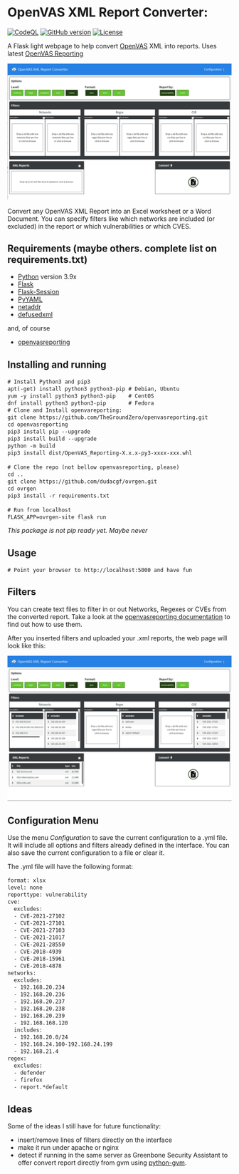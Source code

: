 # OpenVAS XML Report Converter:

[![CodeQL](https://github.com/dudacgf/ovr-converter/actions/workflows/codeql-analysis.yml/badge.svg)](https://github.com/dudacgf/ovr-converter/actions/workflows/codeql-analysis.yml)
[![GitHub version](https://badge.fury.io/gh/dudacgf%2Fovrgen.svg)](https://badge.fury.io/gh/dudacgf%2Fovrgen)
[![License](https://img.shields.io/github/license/dudacgf/ovrgen.svg)](https://github.com/dudacgf/ovrgen/blob/master/LICENSE)

<!--- I'll look what these all mean later. just pasted from @thegroundzero/openvasreporting (tks)

[![Docs](https://readthedocs.org/projects/openvas-reporting/badge/?version=latest&style=flat)](https://openvas-reporting.sequr.be)
[![Known Vulnerabilities](https://snyk.io/test/github/dudacgf/ovrgen/badge.svg?targetFile=requirements.txt)](https://snyk.io/test/github/dudacgf/ovrgen?targetFile=requirements.txt)
[![codecov](https://codecov.io/gh/dudacgf/ovrgen/branch/master/graph/badge.svg)](https://codecov.io/gh/dudacgf/ovrgen)
[![Requirements Status](https://requires.io/github/dudacgf/ovrgen/requirements.svg?branch=master)](https://requires.io/github/dudacgf/ovrgen/requirements/?branch=master)
-->

A Flask light webpage to help convert [OpenVAS](http://www.openvas.org/) XML into reports. Uses latest [OpenVAS Reporting](https://github.com/TheGroundZero/openvasreporting)

![Page example screenshot](docs/images/ovrgen-clean.png?raw=true)

Convert any OpenVAS XML Report into an Excel worksheet or a Word Document. You can specify filters like which networks are included (or excluded) in the report or which vulnerabilities or which CVES.

## Requirements (maybe others. complete list on requirements.txt)

 - [Python](https://www.python.org/) version 3.9x
 - [Flask](https://flask.palletsprojects.com/en/2.0.x)
 - [Flask-Session](https://flask-session.readthedocs.io/en/latest/)
 - [PyYAML](https://pyyaml.org/wiki/PyYAML)
 - [netaddr](https://netaddr.readthedocs.io/en/latest/api.html)
 - [defusedxml](https://github.com/tiran/defusedxml)
 
 and, of course
 - [openvasreporting](https://openvas-reporting.sequr.be/en/latest/)

## Installing and running

    # Install Python3 and pip3
    apt(-get) install python3 python3-pip # Debian, Ubuntu
    yum -y install python3 python3-pip    # CentOS
    dnf install python3 python3-pip       # Fedora
    # Clone and Install openvareporting: 
    git clone https://github.com/TheGroundZero/openvasreporting.git
    cd openvasreporting
    pip3 install pip --upgrade
    pip3 install build --upgrade
    python -m build
    pip3 install dist/OpenVAS_Reporting-X.x.x-py3-xxxx-xxx.whl

    # Clone the repo (not bellow openvasreporting, please)
    cd ..
    git clone https://github.com/dudacgf/ovrgen.git
    cd ovrgen
    pip3 install -r requirements.txt
    
    # Run from localhost
    FLASK_APP=ovrgen-site flask run


*This package is not pip ready yet. Maybe never*

## Usage

    # Point your browser to http://localhost:5000 and have fun

## Filters

You can create text files to filter in or out Networks, Regexes or CVEs from the converted report. Take a look at the [openvasreporting documentation](https://github.com/thegroundzero/openvasreporting) to find out how to use them.

After you inserted filters and uploaded your .xml reports, the web page will look like this:

![Page example screenshot](docs/images/ovrgen-filters-reports.png?raw=true)

## Configuration Menu

Use the menu *Configuration* to save the current configuration to a .yml file. It will include all options and filters already defined in the interface. You can also save the current configuration to a file or clear it.

The .yml file will have the following format: 

    format: xlsx
    level: none
    reporttype: vulnerability
    cve:
      excludes:
      - CVE-2021-27102
      - CVE-2021-27101
      - CVE-2021-27103
      - CVE-2021-21017
      - CVE-2021-28550
      - CVE-2018-4939
      - CVE-2018-15961
      - CVE-2018-4878
    networks:
      excludes:
      - 192.168.20.234
      - 192.168.20.236
      - 192.168.20.237
      - 192.168.20.238
      - 192.168.20.239
      - 192.168.168.120
      includes:
      - 192.168.20.0/24
      - 192.168.24.100-192.168.24.199
      - 192.168.21.4
    regex:
      excludes:
      - defender
      - firefox
      - report.*default

## Ideas

Some of the ideas I still have for future functionality:

 - insert/remove lines of filters directly on the interface
 - make it run under apache or nginx 
 - detect if running in the same server as Greenbone Security Assistant to offer convert report directly from gvm using [python-gvm](https://github.com/greenbone/python-gvm).
